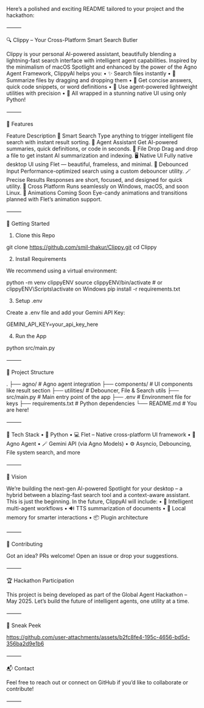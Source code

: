 Here’s a polished and exciting README tailored to your project and the hackathon:

⸻

🔍 Clippy – Your Cross-Platform Smart Search Butler

Clippy is your personal AI-powered assistant, beautifully blending a lightning-fast search interface with intelligent agent capabilities. Inspired by the minimalism of macOS Spotlight and enhanced by the power of the Agno Agent Framework, ClippyAI helps you:
	•	✨ Search files instantly
	•	📁 Summarize files by dragging and dropping them
	•	💬 Get concise answers, quick code snippets, or word definitions
	•	🤖 Use agent-powered lightweight utilities with precision
	•	🎯 All wrapped in a stunning native UI using only Python!

⸻

🧠 Features

Feature	Description
🔎 Smart Search	Type anything to trigger intelligent file search with instant result sorting.
🧠 Agent Assistant	Get AI-powered summaries, quick definitions, or code in seconds.
📂 File Drop	Drag and drop a file to get instant AI summarization and indexing.
🖥️ Native UI	Fully native desktop UI using Flet — beautiful, frameless, and minimal.
🔁 Debounced Input	Performance-optimized search using a custom debouncer utility.
🪄 Precise Results	Responses are short, focused, and designed for quick utility.
🔌 Cross Platform	Runs seamlessly on Windows, macOS, and soon Linux.
🎨 Animations Coming Soon	Eye-candy animations and transitions planned with Flet’s animation support.



⸻

🚀 Getting Started

1. Clone this Repo

git clone https://github.com/smil-thakur/Clippy.git
cd Clippy

2. Install Requirements

We recommend using a virtual environment:

python -m venv clippyENV
source clippyENV/bin/activate  # or clippyENV\Scripts\activate on Windows
pip install -r requirements.txt

3. Setup .env

Create a .env file and add your Gemini API Key:

GEMINI_API_KEY=your_api_key_here

4. Run the App

python src/main.py



⸻

📁 Project Structure

.
├── agno/                    # Agno agent integration
├── components/              # UI components like result section
├── utilities/               # Debouncer, File & Search utils
├── src/main.py              # Main entry point of the app
├── .env                     # Environment file for keys
├── requirements.txt         # Python dependencies
└── README.md                # You are here!



⸻

🧩 Tech Stack
	•	🐍 Python
	•	💻 Flet – Native cross-platform UI framework
	•	🧠 Agno Agent
	•	🪄 Gemini API (via Agno Models)
	•	⚙️ Asyncio, Debouncing, File system search, and more

⸻

🎯 Vision

We’re building the next-gen AI-powered Spotlight for your desktop – a hybrid between a blazing-fast search tool and a context-aware assistant. This is just the beginning. In the future, ClippyAI will include:
	•	🔄 Intelligent multi-agent workflows
	•	🔊 TTS summarization of documents
	•	🧠 Local memory for smarter interactions
	•	📦 Plugin architecture

⸻

🤝 Contributing

Got an idea? PRs welcome!
Open an issue or drop your suggestions.

⸻

🏆 Hackathon Participation

This project is being developed as part of the Global Agent Hackathon – May 2025. Let’s build the future of intelligent agents, one utility at a time.

⸻

📸 Sneak Peek



https://github.com/user-attachments/assets/b2fc8fe4-195c-4656-bd5d-356ba2d9e1b6


⸻

📬 Contact

Feel free to reach out or connect on GitHub if you’d like to collaborate or contribute!

⸻
